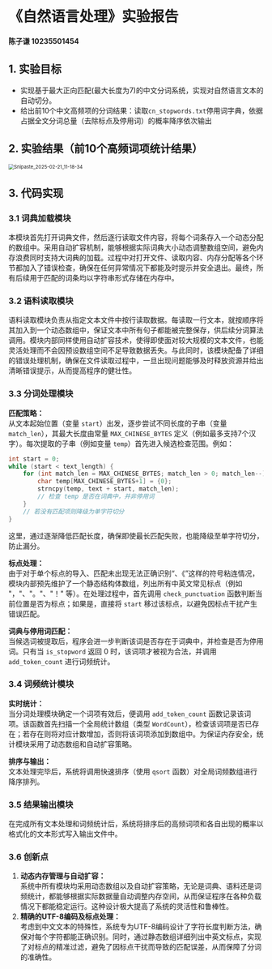 # 《自然语言处理》实验报告

#### 陈子谦 10235501454

## 1. 实验目标

- 实现基于最大正向匹配(最大长度为7)的中文分词系统，实现对自然语言文本的自动切分。
- 给出前10个中文高频项的分词结果：读取`cn_stopwords.txt`停用词字典，依据占据全文分词总量（去除标点及停用词）的概率降序依次输出

## 2. 实验结果（前10个高频词项统计结果）

<img src="D:\Users\Jetty\Desktop\Snipaste_2025-02-21_11-18-34.jpg" alt="Snipaste_2025-02-21_11-18-34" style="zoom: 67%;" />

## 3. 代码实现

### 3.1 词典加载模块
本模块首先打开词典文件，然后逐行读取文件内容，将每个词条存入一个动态分配的数组中。采用自动扩容机制，能够根据实际词典大小动态调整数组空间，避免内存浪费同时支持大词典的加载。过程中对打开文件、读取内容、内存分配等各个环节都加入了错误检查，确保在任何异常情况下都能及时提示并安全退出。最终，所有后续用于匹配的词条均以字符串形式存储在内存中。

### 3.2 语料读取模块
语料读取模块负责从指定文本文件中按行读取数据。每读取一行文本，就按顺序将其加入到一个动态数组中，保证文本中所有句子都能被完整保存，供后续分词算法调用。模块内部同样使用自动扩容技术，使得即使面对较大规模的文本文件，也能灵活处理而不会因预设数组空间不足导致数据丢失。与此同时，该模块配备了详细的错误处理机制，确保在文件读取过程中，一旦出现问题能够及时释放资源并给出清晰错误提示，从而提高程序的健壮性。

### 3.3 分词处理模块
**匹配策略：**  
从文本起始位置（变量 `start`）出发，逐步尝试不同长度的子串（变量 `match_len`），其最大长度由常量 `MAX_CHINESE_BYTES` 定义（例如最多支持7个汉字）。每次提取的子串（例如变量 `temp`）首先进入候选检查范围。例如：

```c
int start = 0;
while (start < text_length) {
    for (int match_len = MAX_CHINESE_BYTES; match_len > 0; match_len--) {
        char temp[MAX_CHINESE_BYTES+1] = {0};
        strncpy(temp, text + start, match_len);
        // 检查 temp 是否在词典中，并非停用词
    }
    // 若没有匹配项则降级为单字符切分
}
```
这里，通过逐渐降低匹配长度，确保即使最长匹配失败，也能降级至单字符切分，防止漏分。

**标点处理：**  
由于对于单个标点的导入、匹配未出现无法正确识别“、《”这样的符号粘连情况，模块内部预先维护了一个静态结构体数组，列出所有中英文常见标点（例如 "，"、"。"、"！" 等）。在处理过程中，首先调用 `check_punctuation` 函数判断当前位置是否为标点；如果是，直接将 `start` 移过该标点，以避免因标点干扰产生错误匹配。

**词典与停用词匹配：**  
当候选词被提取后，程序会进一步判断该词是否存在于词典中，并检查是否为停用词。只有当 `is_stopword` 返回 0 时，该词项才被视为合法，并调用 `add_token_count` 进行词频统计。

### 3.4 词频统计模块
**实时统计：**  
当分词处理模块确定一个词项有效后，便调用 `add_token_count` 函数记录该词项。该函数首先扫描一个全局统计数组（类型 `WordCount`），检查该词项是否已存在；若存在则将对应计数增加，否则将该词项添加到数组中。为保证内存安全，统计模块采用了动态数组和自动扩容策略。

**排序与输出：**  
文本处理完毕后，系统将调用快速排序（使用 `qsort` 函数）对全局词频数组进行降序排列。

### 3.5 结果输出模块
在完成所有文本处理和词频统计后，系统将排序后的高频词项和各自出现的概率以格式化的文本形式写入输出文件中。

### 3.6 创新点
1. **动态内存管理与自动扩容：**  
   系统中所有模块均采用动态数组以及自动扩容策略，无论是词典、语料还是词频统计，都能够根据实际数据量自动调整内存空间，从而保证程序在各种负载情况下都能稳定运行。这种设计极大提高了系统的灵活性和鲁棒性。
2. **精确的UTF-8编码及标点处理：**  
   考虑到中文文本的特殊性，系统专为UTF-8编码设计了字符长度判断方法，确保对每个字符都能正确识别。同时，通过静态数组详细列出中英文标点，实现了对标点的精准过滤，避免了因标点干扰而导致的匹配误差，从而保障了分词的准确性。
